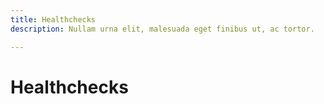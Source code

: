 ```yaml
---
title: Healthchecks
description: Nullam urna elit, malesuada eget finibus ut, ac tortor.

---
```


# Healthchecks
